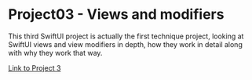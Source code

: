 # Project03 - Views and modifiers

This third SwiftUI project is actually the first technique project, looking at SwiftUI views and view modifiers in depth, how they work in detail along with why they work that way.

[Link to Project 3](https://www.hackingwithswift.com/books/ios-swiftui/views-and-modifiers-introduction)

